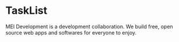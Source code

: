 # TaskList
MEI Development is a development collaboration. We build free, open source web apps and softwares for everyone to enjoy. 
